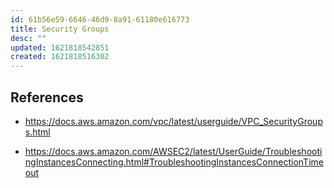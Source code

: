 ```yaml
---
id: 61b56e59-6646-46d9-8a91-61180e616773
title: Security Groups
desc: ""
updated: 1621818542851
created: 1621818516302
---
```


## References

- https://docs.aws.amazon.com/vpc/latest/userguide/VPC_SecurityGroups.html

- https://docs.aws.amazon.com/AWSEC2/latest/UserGuide/TroubleshootingInstancesConnecting.html#TroubleshootingInstancesConnectionTimeout
